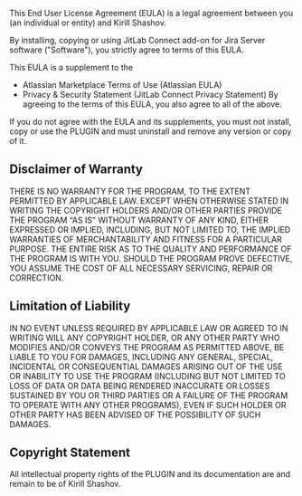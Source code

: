 This End User License Agreement (EULA) is a legal agreement between you (an individual or entity) and Kirill Shashov.

By installing, copying or using JitLab Connect add-on for Jira Server software ("Software"), you strictly agree to terms of this EULA.

This EULA is a supplement to the
- Atlassian Marketplace Terms of Use (Atlassian EULA)
- Privacy & Security Statement (JitLab Connect Privacy Statement)
By agreeing to the terms of this EULA, you also agree to all of the above.

If you do not agree with the EULA and its supplements, you must not install, copy or use the PLUGIN and must uninstall and remove any version or copy of it.

Disclaimer of Warranty
----------------------
THERE IS NO WARRANTY FOR THE PROGRAM, TO THE EXTENT PERMITTED BY APPLICABLE LAW. EXCEPT WHEN OTHERWISE STATED IN WRITING THE COPYRIGHT HOLDERS AND/OR OTHER PARTIES PROVIDE THE PROGRAM “AS IS” WITHOUT WARRANTY OF ANY KIND, EITHER EXPRESSED OR IMPLIED, INCLUDING, BUT NOT LIMITED TO, THE IMPLIED WARRANTIES OF MERCHANTABILITY AND FITNESS FOR A PARTICULAR PURPOSE. THE ENTIRE RISK AS TO THE QUALITY AND PERFORMANCE OF THE PROGRAM IS WITH YOU. SHOULD THE PROGRAM PROVE DEFECTIVE, YOU ASSUME THE COST OF ALL NECESSARY SERVICING, REPAIR OR CORRECTION.

Limitation of Liability
-----------------------
IN NO EVENT UNLESS REQUIRED BY APPLICABLE LAW OR AGREED TO IN WRITING WILL ANY COPYRIGHT HOLDER, OR ANY OTHER PARTY WHO MODIFIES AND/OR CONVEYS THE PROGRAM AS PERMITTED ABOVE, BE LIABLE TO YOU FOR DAMAGES, INCLUDING ANY GENERAL, SPECIAL, INCIDENTAL OR CONSEQUENTIAL DAMAGES ARISING OUT OF THE USE OR INABILITY TO USE THE PROGRAM (INCLUDING BUT NOT LIMITED TO LOSS OF DATA OR DATA BEING RENDERED INACCURATE OR LOSSES SUSTAINED BY YOU OR THIRD PARTIES OR A FAILURE OF THE PROGRAM TO OPERATE WITH ANY OTHER PROGRAMS), EVEN IF SUCH HOLDER OR OTHER PARTY HAS BEEN ADVISED OF THE POSSIBILITY OF SUCH DAMAGES.

Copyright Statement
-------------------
All intellectual property rights of the PLUGIN and its documentation are and remain to be of Kirill Shashov.
